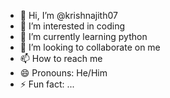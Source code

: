 - 👋 Hi, I’m @krishnajith07
- 👀 I’m interested in coding
- 🌱 I’m currently learning python
- 💞️ I’m looking to collaborate on me
- 📫 How to reach me
- 😄 Pronouns: He/Him
- ⚡ Fun fact: ...

<!---
krishnajith07/krishnajith07 is a ✨ special ✨ repository because its `README.md` (this file) appears on your GitHub profile.
You can click the Preview link to take a look at your changes.
--->
